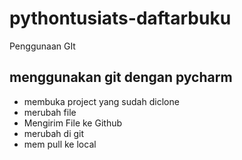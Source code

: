 # pythontusiats-daftarbuku
Penggunaan GIt 

## menggunakan git dengan pycharm
- membuka project yang sudah diclone
- merubah file
- Mengirim File ke Github
- merubah di git
- mem pull ke local
